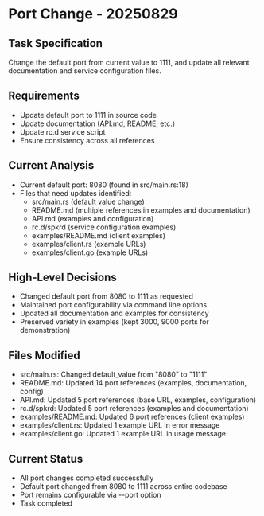 # Port Change - 20250829

## Task Specification
Change the default port from current value to 1111, and update all relevant documentation and service configuration files.

## Requirements
- Update default port to 1111 in source code
- Update documentation (API.md, README, etc.)
- Update rc.d service script
- Ensure consistency across all references

## Current Analysis
- Current default port: 8080 (found in src/main.rs:18)
- Files that need updates identified:
  - src/main.rs (default value change)
  - README.md (multiple references in examples and documentation)
  - API.md (examples and configuration)
  - rc.d/spkrd (service configuration examples)
  - examples/README.md (client examples)
  - examples/client.rs (example URLs)
  - examples/client.go (example URLs)

## High-Level Decisions
- Changed default port from 8080 to 1111 as requested
- Maintained port configurability via command line options
- Updated all documentation and examples for consistency
- Preserved variety in examples (kept 3000, 9000 ports for demonstration)

## Files Modified
- src/main.rs: Changed default_value from "8080" to "1111"
- README.md: Updated 14 port references (examples, documentation, config)
- API.md: Updated 5 port references (base URL, examples, configuration)
- rc.d/spkrd: Updated 5 port references (examples and documentation)
- examples/README.md: Updated 6 port references (client examples)
- examples/client.rs: Updated 1 example URL in error message
- examples/client.go: Updated 1 example URL in usage message

## Current Status
- All port changes completed successfully
- Default port changed from 8080 to 1111 across entire codebase
- Port remains configurable via --port option
- Task completed